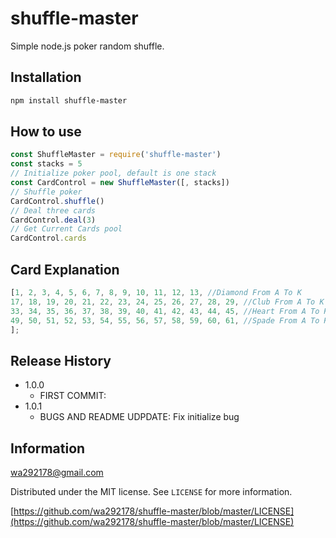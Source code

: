 # shuffle-master

Simple node.js poker random shuffle.

## Installation

```sh
npm install shuffle-master
```

## How to use

```js
const ShuffleMaster = require('shuffle-master')
const stacks = 5
// Initialize poker pool, default is one stack
const CardControl = new ShuffleMaster([, stacks])
// Shuffle poker
CardControl.shuffle()
// Deal three cards
CardControl.deal(3)
// Get Current Cards pool
CardControl.cards
```

## Card Explanation

```js
[1, 2, 3, 4, 5, 6, 7, 8, 9, 10, 11, 12, 13, //Diamond From A To K
17, 18, 19, 20, 21, 22, 23, 24, 25, 26, 27, 28, 29, //Club From A To K
33, 34, 35, 36, 37, 38, 39, 40, 41, 42, 43, 44, 45, //Heart From A To K
49, 50, 51, 52, 53, 54, 55, 56, 57, 58, 59, 60, 61, //Spade From A To K
];
```


## Release History

* 1.0.0
    * FIRST COMMIT: 
* 1.0.1
    * BUGS AND README UDPDATE: Fix initialize bug 

## Information

wa292178@gmail.com

Distributed under the MIT license. See ``LICENSE`` for more information.

[https://github.com/wa292178/shuffle-master/blob/master/LICENSE](https://github.com/wa292178/shuffle-master/blob/master/LICENSE)

